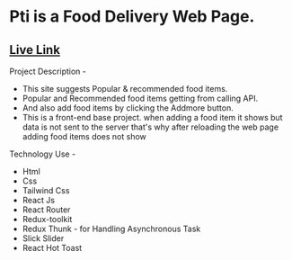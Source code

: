 <h1>Pti is a Food Delivery Web Page.</h1> 
<h2><a href="https://pti-order-your-food.netlify.app/">Live Link</a></h2> 
<p>Project Description -</p>
<ul>
  <li>This site suggests Popular & recommended food items.</li>
  <li>Popular and Recommended food items getting from calling API.</li>
  <li>And also add food items by clicking the Addmore button.</li>
  <li>This is a front-end base project. when adding a food item it shows but data is not sent to the server that's why after reloading the web page adding food items does not show</li>
</ul>

<p>Technology Use -</p>
<ul>
  <li>Html</li>
  <li>Css</li>
  <li>Tailwind Css</li>
  <li>React Js</li>
  <li>React Router</li>
  <li>Redux-toolkit</li>
  <li>Redux Thunk - for Handling Asynchronous Task</li>
  <li>Slick Slider</li>
  <li>React Hot Toast</li>
</ul>
